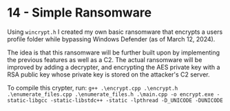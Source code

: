 # 14 - Simple Ransomware

Using `wincrypt.h` I created my own basic ransomware that encrypts a users profile folder while bypassing Windows Defender (as of March 12, 2024).

The idea is that this ransomware will be further built upon by implementing the previous features as well as a C2. The actual ransomware will be improved by adding a decrypter, and encrypting the AES private key with a RSA public key whose private key is stored on the attacker's C2 server.

To compile this crypter, run: `g++ .\encrypt.cpp .\encrypt.h .\enumerate_files.cpp .\enumerate_files.h .\main.cpp -o encrypt.exe -static-libgcc -static-libstdc++ -static -lpthread -D_UNICODE -DUNICODE`

